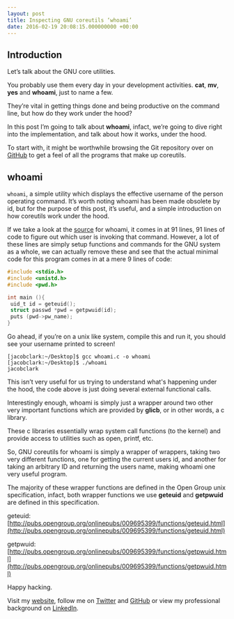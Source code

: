 ```yaml
---
layout: post
title: Inspecting GNU coreutils ‘whoami’
date: 2016-02-19 20:08:15.000000000 +00:00
---
```

## Introduction

Let’s talk about the GNU core utilities. 

You probably use them every day in your development activities. **cat**, **mv**, **yes** and **whoami**, just to name a few.

They’re vital in getting things done and being productive on the command line, but how do they work under the hood?

In this post I’m going to talk about **whoami**, infact, we’re going to dive right into the implementation, and talk about how it works, under the hood.

To start with, it might be worthwhile browsing the Git repository over on [GitHub](https://github.com/coreutils/coreutils/tree/master/src) to get a feel of all the programs that make up coreutils.

## whoami

`whoami`, a simple utility which displays the effective username of the person operating command. It’s worth noting whoami has been made obsolete by id, but for the purpose of this post, it’s useful, and a simple introduction on how coreutils work under the hood.

If we take a look at the [source](https://github.com/coreutils/coreutils/blob/master/src/whoami.c) for whoami, it comes in at 91 lines, 91 lines of code to figure out which user is invoking that command. However, a lot of these lines are simply setup functions and commands for the GNU system as a whole, we can actually remove these and see that the actual minimal code for this program comes in at a mere 9 lines of code:

```c
#include <stdio.h>
#include <unistd.h>
#include <pwd.h>

int main (){
 uid_t id = geteuid();
 struct passwd *pwd = getpwuid(id);
 puts (pwd->pw_name);
}
```

Go ahead, if you’re on a unix like system, compile this and run it, you should see your username printed to screen!

```shell
[jacobclark:~/Desktop]$ gcc whoami.c -o whoami
[jacobclark:~/Desktop]$ ./whoami
jacobclark
```

This isn’t very useful for us trying to understand what's happening under the hood, the code above is just doing several external functional calls.

Interestingly enough, whoami is simply just a wrapper around two other very important functions which are provided by **glicb**, or in other words, a c library. 

These c libraries essentially wrap system call functions (to the kernel) and provide access to utilities such as open, printf, etc.

So, GNU coreutils for whoami is simply a wrapper of wrappers, taking two very different functions, one for getting the current users id, and another for taking an arbitrary ID and returning the users name, making whoami one very useful program.

The majority of these wrapper functions are defined in the Open Group unix specification, infact, both wrapper functions we use **geteuid** and **getpwuid** are defined in this specification.

geteuid: [http://pubs.opengroup.org/onlinepubs/009695399/functions/geteuid.html](http://pubs.opengroup.org/onlinepubs/009695399/functions/geteuid.html)

getpwuid: [http://pubs.opengroup.org/onlinepubs/009695399/functions/getpwuid.html](http://pubs.opengroup.org/onlinepubs/009695399/functions/getpwuid.html)

Happy hacking.

Visit my [website](https://www.jacob.uk.com), follow me on [Twitter](https://twitter.com/imjacobclark) and [GitHub](https://github.com/imjacobclark) or view my professional background on [LinkedIn](https://uk.linkedin.com/in/imjacobclark).
